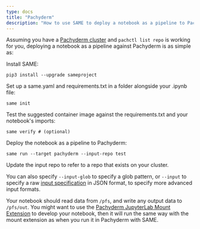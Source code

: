 ```yaml
---
type: docs
title: "Pachyderm"
description: "How to use SAME to deploy a notebook as a pipeline to Pachyderm."
---
```


Assuming you have a [Pachyderm cluster](https://docs.pachyderm.com/2.0.x/deploy-manage/deploy/) and `pachctl list repo` is working for you, deploying a notebook as a pipeline against Pachyderm is as simple as:

Install SAME:
```
pip3 install --upgrade sameproject
```

Set up a same.yaml and requirements.txt in a folder alongside your .ipynb file:
```
same init
```

Test the suggested container image against the requirements.txt and your notebook's imports:
```
same verify # (optional)
```

Deploy the notebook as a pipeline to Pachyderm:
```
same run --target pachyderm --input-repo test
```

Update the input repo to refer to a repo that exists on your cluster.

You can also specify `--input-glob` to specify a glob pattern, or `--input` to specify a raw [input specification](https://docs.pachyderm.com/latest/reference/pipeline-spec/) in JSON format, to specify more advanced input formats.

Your notebook should read data from `/pfs`, and write any output data to `/pfs/out`. You might want to use the [Pachyderm JupyterLab Mount Extension](https://docs.pachyderm.com/latest/how-tos/jupyterlab-extension/) to develop your notebook, then it will run the same way with the mount extension as when you run it in Pachyderm with SAME.
